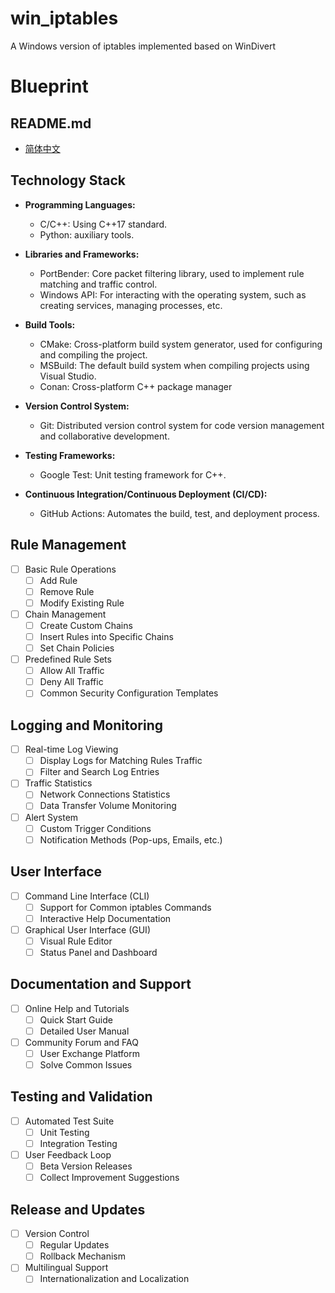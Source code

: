 # win_iptables
A Windows version of iptables implemented based on WinDivert

# Blueprint

## README.md
- [简体中文](README_CN.md)

## Technology Stack

- **Programming Languages:**
  - C/C++: Using C++17 standard.
  - Python: auxiliary tools.

- **Libraries and Frameworks:**
  - PortBender: Core packet filtering library, used to implement rule matching and traffic control.
  - Windows API: For interacting with the operating system, such as creating services, managing processes, etc.

- **Build Tools:**
  - CMake: Cross-platform build system generator, used for configuring and compiling the project.
  - MSBuild: The default build system when compiling projects using Visual Studio.
  - Conan: Cross-platform C++ package manager

- **Version Control System:**
  - Git: Distributed version control system for code version management and collaborative development.

- **Testing Frameworks:**
  - Google Test: Unit testing framework for C++.

- **Continuous Integration/Continuous Deployment (CI/CD):**
  - GitHub Actions: Automates the build, test, and deployment process.

## Rule Management

- [ ] Basic Rule Operations
  - [ ] Add Rule
  - [ ] Remove Rule
  - [ ] Modify Existing Rule
  
- [ ] Chain Management
  - [ ] Create Custom Chains
  - [ ] Insert Rules into Specific Chains
  - [ ] Set Chain Policies

- [ ] Predefined Rule Sets
  - [ ] Allow All Traffic
  - [ ] Deny All Traffic
  - [ ] Common Security Configuration Templates

## Logging and Monitoring

- [ ] Real-time Log Viewing
  - [ ] Display Logs for Matching Rules Traffic
  - [ ] Filter and Search Log Entries

- [ ] Traffic Statistics
  - [ ] Network Connections Statistics
  - [ ] Data Transfer Volume Monitoring

- [ ] Alert System
  - [ ] Custom Trigger Conditions
  - [ ] Notification Methods (Pop-ups, Emails, etc.)

## User Interface

- [ ] Command Line Interface (CLI)
  - [ ] Support for Common iptables Commands
  - [ ] Interactive Help Documentation

- [ ] Graphical User Interface (GUI)
  - [ ] Visual Rule Editor
  - [ ] Status Panel and Dashboard

## Documentation and Support

- [ ] Online Help and Tutorials
  - [ ] Quick Start Guide
  - [ ] Detailed User Manual

- [ ] Community Forum and FAQ
  - [ ] User Exchange Platform
  - [ ] Solve Common Issues

## Testing and Validation

- [ ] Automated Test Suite
  - [ ] Unit Testing
  - [ ] Integration Testing

- [ ] User Feedback Loop
  - [ ] Beta Version Releases
  - [ ] Collect Improvement Suggestions

## Release and Updates

- [ ] Version Control
  - [ ] Regular Updates
  - [ ] Rollback Mechanism

- [ ] Multilingual Support
  - [ ] Internationalization and Localization